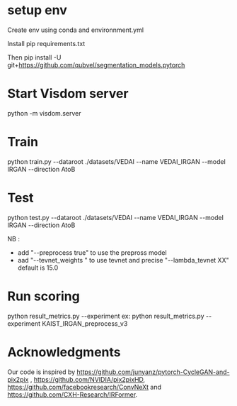 
# setup env
Create env using conda and environnment.yml

Install pip requirements.txt

Then pip install -U git+https://github.com/qubvel/segmentation_models.pytorch

# Start Visdom server

python -m visdom.server

# Train

python train.py --dataroot ./datasets/VEDAI --name VEDAI_IRGAN --model IRGAN --direction AtoB

# Test

python test.py --dataroot ./datasets/VEDAI --name VEDAI_IRGAN --model IRGAN --direction AtoB

NB :
- add "--preprocess true" to use the prepross model
- aad "--tevnet_weights <path>" to use tevnet and precise "--lambda_tevnet XX" default is 15.0

# Run scoring
python result_metrics.py --experiment <Name of the experiment> ex: python result_metrics.py --experiment KAIST_IRGAN_preprocess_v3

# Acknowledgments

Our code is inspired by https://github.com/junyanz/pytorch-CycleGAN-and-pix2pix , https://github.com/NVIDIA/pix2pixHD, https://github.com/facebookresearch/ConvNeXt and https://github.com/CXH-Research/IRFormer.


